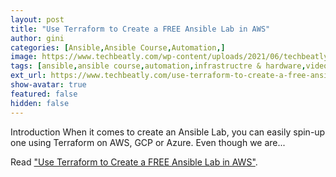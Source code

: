 ```yaml
---
layout: post
title: "Use Terraform to Create a FREE Ansible Lab in AWS"
author: gini
categories: [Ansible,Ansible Course,Automation,]
image: https://www.techbeatly.com/wp-content/uploads/2021/06/techbeatly-use-terraform-to-create-a-free-ansible-lab-in-aws-1-1024x576.png
tags: [ansible,ansible course,automation,infrastructre & hardware,videos,ansible for aws,ansible lab,ansible lab for learning,ansible lab on aws,ansible lab setup,ansible lab using terraform,aws ansible lab,building an ansible lab in aws,free ansible lab,how to install an ansible lab on aws ec2 instances,how to install ansible on aws ec2 instances,how to practice ansible,how to setup an ansible lab,public ansible lab,terraform ansible lab,use terraform to create a free ansible lab in aws,]
ext_url: https://www.techbeatly.com/use-terraform-to-create-a-free-ansible-lab-in-aws/
show-avatar: true
featured: false
hidden: false
---
```


Introduction When it comes to create an Ansible Lab, you can easily spin-up one using Terraform on AWS, GCP or Azure. Even though we are...

Read ["Use Terraform to Create a FREE Ansible Lab in AWS"](https://www.techbeatly.com/use-terraform-to-create-a-free-ansible-lab-in-aws/).